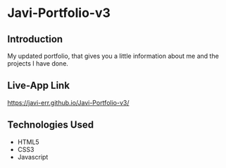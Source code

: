 # Javi-Portfolio-v3

## Introduction
My updated portfolio, that gives you a little information about me and the projects I have done.

## Live-App Link

https://javi-err.github.io/Javi-Portfolio-v3/


## Technologies Used
* HTML5
* CSS3
* Javascript
